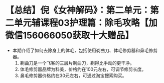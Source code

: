 # 【总结】倪《女神解码》：第二单元：第二单元辅课程03护理篇：除毛攻略【加微信156066050获取十大赠品】

-   本期介绍了如何去除身上的体毛，包括使用剃曲刀、体毛修剪器和鼻毛修剪器。
    1.  剃曲刀是一个飞客的三层片剃曲刀，剃得比手动的更干净。
    2.  体毛修剪器品牌为科美，价格约在100元左右，可调节修剪长度。
    3.  鼻毛修剪器价格约在30元左右，可通过淘宝搜索购买。
